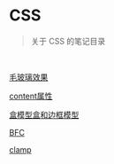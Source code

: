 # CSS

> 关于 CSS 的笔记目录

<br>

[毛玻璃效果](./frosted_glass.md)

[content属性](./content_property.md)

[盒模型盒和边框模型](#)

[BFC](#)

[clamp](./note/clamp.md)

